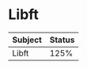 # Libft
| Subject      | Status       |
| -------------| -------------|
| Libft        | 125%         |
